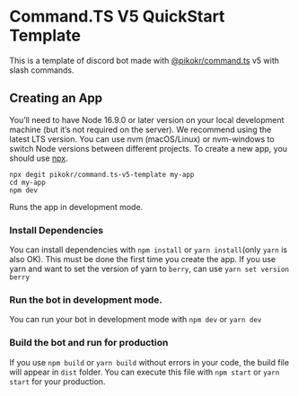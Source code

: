 # Command.TS V5 QuickStart Template

This is a template of discord bot made with [@pikokr/command.ts](https://github.com/pikokr/command.ts) v5 with slash commands.

## Creating an App
You’ll need to have Node 16.9.0 or later version on your local development machine (but it’s not required on the server). We recommend using the latest LTS version. You can use nvm (macOS/Linux) or nvm-windows to switch Node versions between different projects.
To create a new app, you should use [npx](https://medium.com/@maybekatz/introducing-npx-an-npm-package-runner-55f7d4bd282b).
```shell
npx degit pikokr/command.ts-v5-template my-app
cd my-app
npm dev
```

Runs the app in development mode.

### Install Dependencies
You can install dependencies with `npm install` or `yarn install`(only `yarn` is also OK). This must be done the first time you create the app.
If you use yarn and want to set the version of yarn to `berry`, can use `yarn set version berry`

### Run the bot in development mode.
You can run your bot in development mode with `npm dev` or `yarn dev`

### Build the bot and run for production
If you use `npm build` or `yarn build` without errors in your code, the build file will appear in `dist` folder.
You can execute this file with `npm start` or `yarn start` for your production.
